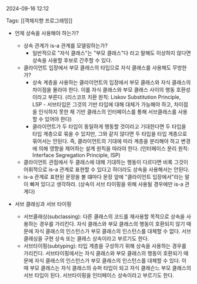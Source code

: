  
2024-09-16 12:12

Tags: [[객체지향 프로그래밍]]


- 언제 상속을 사용해야 하는가?
	- 상속 관계가 is-a 관계를 모델링하는가?
		- 일반적으로 "자식 클래스"는 "부모 클래스"다 라고 말해도 이상하지 않다면 상속을 사용할 후보로 간주할 수 있다.
	- 클라이언트 입장에서 부모 클래스의 타입으로 자식 클래스를 사용해도 무방한가?
		- 상속 계층을 사용하는 클라이언트의 입장에서 부모 클래스와 자식 클래스의 차이점을 몰라야 한다. 이를 자식 클래스와 부모 클래스 사이의 행동 호환성이라고 부른다. (리스코프 치환 원칙: Liskov Substitution Principle, LSP - 서브타입은 그것의 기반 타입에 대해 대체가 가능해야 하고, 차이점을 인식하지 못한 채 기반 클래스의 인터페이스를 통해 서브클래스를 사용할 수 있어야 한다)
		- 클라이언트가 두 타입이 동일하게 행동할 것이라고 기대한다면 두 타입을 타입 계층으로 묶을 수 있지만, 그와 같지 않다면 두 타입을 타입 계층으로 묶어서는 안된다. 즉, 클라이언트의 기대에 따라 계층을 분리해야 하고 변경에 의해 영향을 제어하는 설계 원칙을 따라야 한다. (인터페이스 분리 원칙: Interface Segregation Principle, ISP)
	- 클라이언트 관점에서 두 클래스에 대해 기대하는 행동이 다르다면 비록 그것이 어휘적으로 is-a 관계로 표현할 수 있다고 하더라도 상속을 사용해서는 안된다.
	- is-a 관계로 표현된 문장을 볼 떄마다 문장 앞에 "클라이언트 입장에서"라는 말이 빠져 있다고 생각하라. (상속이 서브 타이핑을 위해 사용될 경우에만 is-a 관계다)

- 서브 클래싱과 서브 타이핑
	- 서브클래싱(subclassing): 다른 클래스의 코드를 재사용할 목적으로 상속을 사용하는 경우를 가리킨다. 자식 클래스와 부모 클래스의 행동이 호환되지 않기 때문에 자식 클래스의 인스턴스가 부모 클래스의 인스턴스를 대체할 수 없다. 서브 클래싱을 구현 상속 또는 클래스 상속이라고 부르기도 한다.
	- 서브타이핑(subtyping): 타입 계층을 구성하기 위해 상속을 사용하는 경우를 가리킨다. 서브타이핑에서는 자식 클래스와 부모 클래스의 행동이 호환되기 때문에 자식 클래스의 인스턴스가 부모 클래스의 인스턴스를 대체할 수 있다. 이 때 부모 클래스는 자식 클래스의 슈퍼 타입이 되고 자식 클래슨느 부모 클래스의 서브 타입이 된다. 서브타이핑을 인터페이스 상속이라고 부르기도 한다.



